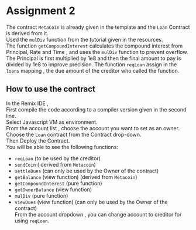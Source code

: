 # Assignment 2
The contract `MetaCoin` is already given in the template and the `Loan` Contract is derived from it.  
Used the `mulDiv` function from the tutorial given in the resources.    
The function `getCompoundInterest` calculates the compound interest from Principal, Rate and Time , and uses the `mulDiv` function to prevent overflow.    
The Principal is first multiplied by 1e8 and then the final amount to pay is divided by 1e8 to improve precision. 
The function `reqLoan` assign in the `loans` mapping , the due amount of the creditor who called the function.
## How to use the contract 
In the Remix IDE ,  
First compile the code according to a compiler version given in the second line.  
Select Javascript VM as environment.  
From the account list , choose the account you want to set as an owner.  
Choose the `Loan` contract from the Contract drop-down.  
Then Deploy the Contract.  
You will be able to see the following functions:  
- `reqLoan` (to be used by the creditor)
- `sendCoin` ( derived from `Metacoin`)
- `settleDues` (can only be used by the Owner of the contract)
- `getBalance` (view function) (derived from `Metacoin`)
- `getCompoundInterest` (pure function)
- `getOwnerBalance` (view function)
- `mulDiv` (pure function)
- `viewDues` (view function) (can only be used by the Owner of the contract)   
From the account dropdown , you can change account to creditor for using `reqLoan`.



